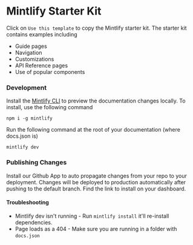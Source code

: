 # Mintlify Starter Kit

Click on `Use this template` to copy the Mintlify starter kit. The starter kit contains examples including

* Guide pages
* Navigation
* Customizations
* API Reference pages
* Use of popular components

### Development

Install the [Mintlify CLI](https://www.npmjs.com/package/mintlify) to preview the documentation changes locally. To install, use the following command

```
npm i -g mintlify
```

Run the following command at the root of your documentation (where docs.json is)

```
mintlify dev
```

### Publishing Changes

Install our Github App to auto propagate changes from your repo to your deployment. Changes will be deployed to production automatically after pushing to the default branch. Find the link to install on your dashboard.

#### Troubleshooting

* Mintlify dev isn't running - Run `mintlify install` it'll re-install dependencies.
* Page loads as a 404 - Make sure you are running in a folder with `docs.json`

